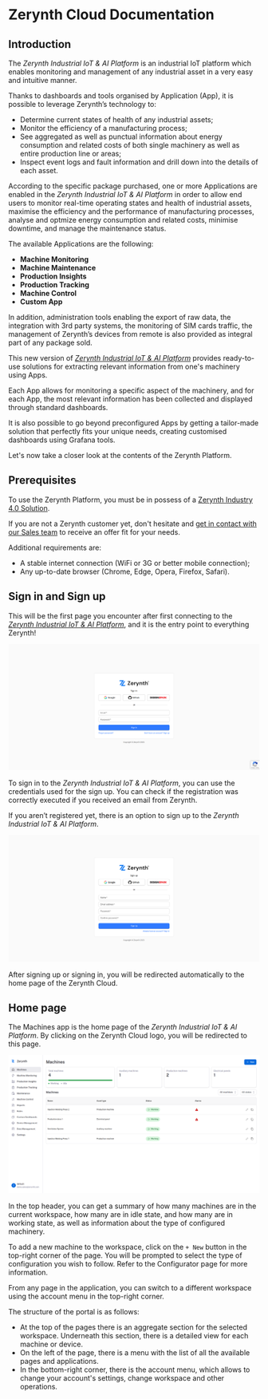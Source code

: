 # Zerynth Cloud Documentation

## Introduction
The _Zerynth Industrial IoT & AI Platform_ is an industrial IoT platform which enables monitoring and management of any industrial asset in a very easy and intuitive manner.

Thanks to dashboards and tools organised by Application (App), it is possible to leverage Zerynth’s technology to:

* Determine current states of health of any industrial assets;
* Monitor the efficiency of a manufacturing process;
* See aggregated as well as punctual information about energy consumption and related costs of both single machinery as well as entire production line or areas;
* Inspect event logs and fault information and drill down into the details of each asset.

According to the specific package purchased, one or more Applications are enabled in the _Zerynth Industrial IoT & AI Platform_ in order to allow end users to monitor real-time  operating states and health of industrial assets, maximise the efficiency and the performance of manufacturing processes, analyse and optmize energy consumption and related costs, minimise downtime, and manage the maintenance status.

The available Applications are the following:

* **Machine Monitoring**
* **Machine Maintenance**
* **Production Insights**
* **Production Tracking**
* **Machine Control**
* **Custom App**

In addition, administration tools enabling the export of raw data, the integration with 3rd party systems, the monitoring of SIM cards traffic, the management of Zerynth’s devices from remote is also provided as integral part of any package sold.

This new version of [_Zerynth Industrial IoT & AI Platform_][zerynth_cloud] provides ready-to-use solutions for extracting relevant information from one's machinery using Apps.

Each App allows for monitoring a specific aspect of the machinery, and for each App, the most relevant information has been collected and displayed through standard dashboards.

It is also possible to go beyond preconfigured Apps by getting a tailor-made solution that perfectly fits your unique needs, creating customised dashboards using Grafana tools.

Let's now take a closer look at the contents of the Zerynth Platform.

## Prerequisites
To use the Zerynth Platform, you must be in possess of a [Zerynth Industry 4.0 Solution][zerynth_solutions]. 

If you are not a Zerynth customer yet, don't hesitate and [get in contact with our Sales team][zerynth_contact] to receive an offer fit for your needs.

Additional requirements are:

* A stable internet connection (WiFi or 3G or better mobile connection);
* Any up-to-date browser (Chrome, Edge, Opera, Firefox, Safari).

## Sign in and Sign up

This will be the first page you encounter after first connecting to the [_Zerynth Industrial IoT & AI Platform_][zerynth_cloud], and it is the entry point to everything Zerynth!

![login_image]

To sign in to the _Zerynth Industrial IoT & AI Platform_, you can use the credentials used for the sign up. You can check if the registration was correctly executed if you received an email from Zerynth.

If you aren’t registered yet, there is an option to sign up to the _Zerynth Industrial IoT & AI Platform_.

![signup_image]

After signing up or signing in, you will be redirected automatically to the home page of the Zerynth Cloud.

## Home page

The Machines app is the home page of the _Zerynth Industrial IoT & AI Platform_. By clicking on the Zerynth Cloud logo, you will be redirected to this page.

![machines_image]

In the top header, you can get a summary of how many machines are in the current workspace, how many are in idle state, and how many are in working state, as well as information about the type of configured machinery.

To add a new machine to the workspace, click on the `+ New` button in the top-right corner of the page. You will be prompted to select the type of configuration you wish to follow.
Refer to the Configurator page for more information.

From any page in the application, you can switch to a different workspace using the account menu in the top-right corner.

The structure of the portal is as follows:

* At the top of the pages there is an aggregate section for the selected workspace. Underneath this section, there is a detailed view for each machine or device.
* On the left of the page, there is a menu with the list of all the available pages and applications. 
* In the bottom-right corner, there is the account menu, which allows to change your account's settings, change workspace and other operations.

[//]: #                         (Connections and external links)
[zerynth_cloud]:                https://cloud.zerynth.com
[zerynth_website]:              https://zerynth.com
[zerynth_solutions]:            https://zerynth.com/solutions
[zerynth_contact]:              https://zerynth.com/contact

[//]: #                         (Images)
[login_image]:                  ./img/Login/Login.png
[signup_image]:                 ./img/Login/SignUp.png
[machines_image]:               ./img/Machines/Machines.png
